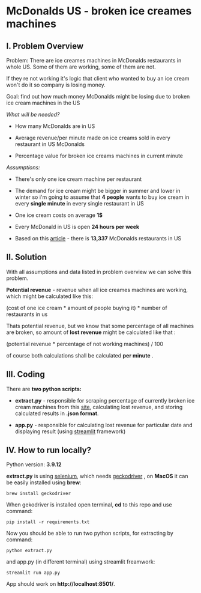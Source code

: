 
# McDonalds US - broken ice creames machines

  

  

## I. Problem Overview

  

Problem: There are ice creames machines in McDonalds restaurants in whole US. Some of them are working, some of them are not.

  

If they re not working it's logic that client who wanted to buy an ice cream won't do it so company is losing money.

  

  

Goal: find out how much money McDonalds might be losing due to broken ice cream machines in the US

  

  

*What will be needed?*

  

  

* How many McDonalds are in US

  

* Average revenue/per minute made on ice creams sold in every restaurant in US McDonalds

  

* Percentage value for broken ice creams machines in current minute

  

  

*Assumptions:*

  

  

* There's only one ice cream machine per restaurant

  

* The demand for ice cream might be bigger in summer and lower in winter so i'm going to assume that **4 people** wants to buy ice cream in every **single minute** in every single restaurant in US

* One ice cream costs on average **1$**

  

* Every McDonald in US is open **24 hours per week**

  

* Based on this [article](https://www.scrapehero.com/location-reports/McDonalds-USA/) - there is **13,337** McDonalds restaurants in US

  
  

## II. Solution

With all assumptions and data listed in problem overview we can solve this problem.

  

**Potential revenue** - revenue when all ice creames machines are working, which might be calculated like this:

  

(cost of one ice cream * amount of people buying it) * number of restaurants in us

  

Thats potential revenue, but we know that some percentage of all machines are broken, so amount of **lost revenue** might be calculated like that :

  

(potential revenue * percentage of not working machines) / 100

  

of course both calculations shall be calculated **per minute** .

  

## III. Coding

  

There are **two python scripts:**

  

* **extract.py** - responsible for scraping percentage of currently broken ice cream machines from this [site](https://mcbroken.com/), calculating lost revenue, and storing calculated results in **.json format**.

* **app.py** - responsible for calculating lost revenue for particular date and displaying result (using [streamlit](https://streamlit.io/) framework)

  
  
  

## IV. How to run locally?

  
Python version: **3.9.12**

**extract.py** is using [selenium](https://www.selenium.dev/documentation/), which needs [geckodriver](https://github.com/mozilla/geckodriver) , on **MacOS** it can be easily installed using **brew**:

    brew install geckodriver

When gekodriver is installed open terminal, **cd** to this repo and use command:

    pip install -r requirements.txt
   
   Now you should be able to run two python scripts, for extracting by command:
   

    python extract.py

and app.py (in different terminal) using streamlit freamwork:

    streamlit run app.py

App should work on **http://localhost:8501/**.
